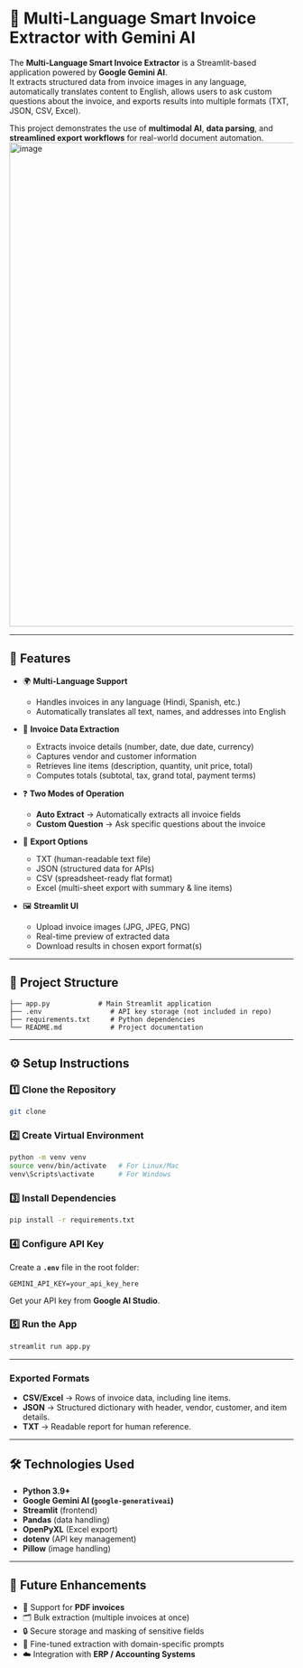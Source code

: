 # 📄 Multi-Language Smart Invoice Extractor with Gemini AI  

The **Multi-Language Smart Invoice Extractor** is a Streamlit-based application powered by **Google Gemini AI**.  
It extracts structured data from invoice images in any language, automatically translates content to English, allows users to ask custom questions about the invoice, and exports results into multiple formats (TXT, JSON, CSV, Excel).

This project demonstrates the use of **multimodal AI**, **data parsing**, and **streamlined export workflows** for real-world document automation.  
<img width="1312" height="857" alt="image" src="https://github.com/user-attachments/assets/3fab013d-71db-4c6b-9a1e-fbdf8d5ea1cd" />

---

## 🚀 Features  

- 🌍 **Multi-Language Support**  
  - Handles invoices in any language (Hindi, Spanish, etc.)  
  - Automatically translates all text, names, and addresses into English  

- 📑 **Invoice Data Extraction**  
  - Extracts invoice details (number, date, due date, currency)  
  - Captures vendor and customer information  
  - Retrieves line items (description, quantity, unit price, total)  
  - Computes totals (subtotal, tax, grand total, payment terms)  

- ❓ **Two Modes of Operation**  
  - **Auto Extract** → Automatically extracts all invoice fields  
  - **Custom Question** → Ask specific questions about the invoice  

- 💾 **Export Options**  
  - TXT (human-readable text file)  
  - JSON (structured data for APIs)  
  - CSV (spreadsheet-ready flat format)  
  - Excel (multi-sheet export with summary & line items)  

- 🖼️ **Streamlit UI**  
  - Upload invoice images (JPG, JPEG, PNG)  
  - Real-time preview of extracted data  
  - Download results in chosen export format(s)  

---

## 📂 Project Structure  

```
├── app.py            # Main Streamlit application
├── .env                 # API key storage (not included in repo)
├── requirements.txt     # Python dependencies
└── README.md            # Project documentation
```

---

## ⚙️ Setup Instructions  

### 1️⃣ Clone the Repository  
```bash
git clone
```

### 2️⃣ Create Virtual Environment  
```bash
python -m venv venv
source venv/bin/activate   # For Linux/Mac
venv\Scripts\activate      # For Windows
```

### 3️⃣ Install Dependencies  
```bash
pip install -r requirements.txt
```

### 4️⃣ Configure API Key  
Create a **`.env`** file in the root folder:  

```
GEMINI_API_KEY=your_api_key_here
```

Get your API key from **Google AI Studio**.

### 5️⃣ Run the App  
```bash
streamlit run app.py
```

---

### Exported Formats  
- **CSV/Excel** → Rows of invoice data, including line items.  
- **JSON** → Structured dictionary with header, vendor, customer, and item details.  
- **TXT** → Readable report for human reference.  

---

## 🛠️ Technologies Used  

- **Python 3.9+**  
- **Google Gemini AI (`google-generativeai`)**  
- **Streamlit** (frontend)  
- **Pandas** (data handling)  
- **OpenPyXL** (Excel export)  
- **dotenv** (API key management)  
- **Pillow** (image handling)  

---

## 📌 Future Enhancements  

- 🧾 Support for **PDF invoices**  
- 🗂️ Bulk extraction (multiple invoices at once)  
- 🔒 Secure storage and masking of sensitive fields  
- 🧠 Fine-tuned extraction with domain-specific prompts  
- ☁️ Integration with **ERP / Accounting Systems**  
